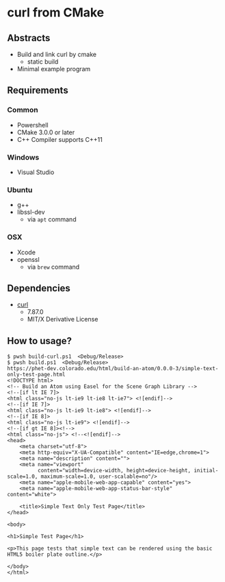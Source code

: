 # curl from CMake

## Abstracts

* Build and link curl by cmake
  * static build
* Minimal example program

## Requirements

### Common

* Powershell
* CMake 3.0.0 or later
* C++ Compiler supports C++11

### Windows

* Visual Studio

### Ubuntu

* g++
* libssl-dev
  * via `apt` command

### OSX

* Xcode
* openssl
  * via `brew` command

## Dependencies

* [curl](https://github.com/curl/curl)
  * 7.87.0
  * MIT/X Derivative License

## How to usage?

````shell
$ pwsh build-curl.ps1  <Debug/Release>
$ pwsh build.ps1  <Debug/Release>
https://phet-dev.colorado.edu/html/build-an-atom/0.0.0-3/simple-text-only-test-page.html
<!DOCTYPE html>
<!-- Build an Atom using Easel for the Scene Graph Library -->
<!--[if lt IE 7]>
<html class="no-js lt-ie9 lt-ie8 lt-ie7"> <![endif]-->
<!--[if IE 7]>
<html class="no-js lt-ie9 lt-ie8"> <![endif]-->
<!--[if IE 8]>
<html class="no-js lt-ie9"> <![endif]-->
<!--[if gt IE 8]><!-->
<html class="no-js"> <!--<![endif]-->
<head>
    <meta charset="utf-8">
    <meta http-equiv="X-UA-Compatible" content="IE=edge,chrome=1">
    <meta name="description" content="">
    <meta name="viewport"
          content="width=device-width, height=device-height, initial-scale=1.0, maximum-scale=1.0, user-scalable=no"/>
    <meta name="apple-mobile-web-app-capable" content="yes">
    <meta name="apple-mobile-web-app-status-bar-style" content="white">

    <title>Simple Text Only Test Page</title>
</head>

<body>

<h1>Simple Test Page</h1>

<p>This page tests that simple text can be rendered using the basic HTML5 boiler plate outline.</p>

</body>
</html>
````